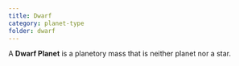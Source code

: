 ```yaml
---
title: Dwarf
category: planet-type
folder: dwarf
---
```


A **Dwarf Planet** is a planetory mass that is neither planet nor a star.

